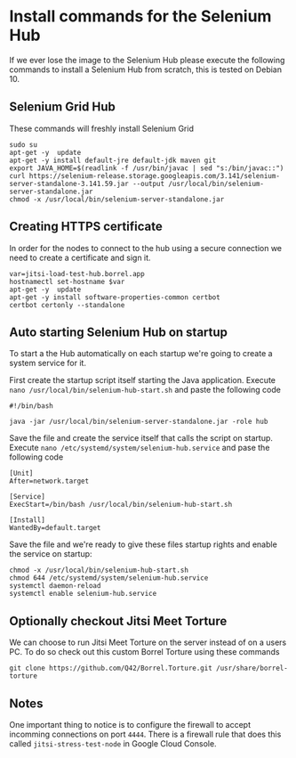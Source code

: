 # Install commands for the Selenium Hub
If we ever lose the image to the Selenium Hub please execute the following commands to install a Selenium Hub from scratch, this is tested on Debian 10.

## Selenium Grid Hub
These commands will freshly install Selenium Grid

```
sudo su
apt-get -y  update
apt-get -y install default-jre default-jdk maven git
export JAVA_HOME=$(readlink -f /usr/bin/javac | sed "s:/bin/javac::")
curl https://selenium-release.storage.googleapis.com/3.141/selenium-server-standalone-3.141.59.jar --output /usr/local/bin/selenium-server-standalone.jar
chmod -x /usr/local/bin/selenium-server-standalone.jar
```

## Creating HTTPS certificate
In order for the nodes to connect to the hub using a secure connection we need to create a certificate and sign it.

```
var=jitsi-load-test-hub.borrel.app
hostnamectl set-hostname $var
apt-get -y  update
apt-get -y install software-properties-common certbot
certbot certonly --standalone
```

## Auto starting Selenium Hub on startup
To start a the Hub automatically on each startup we're going to create a system service for it.

First create the startup script itself starting the Java application. Execute `nano /usr/local/bin/selenium-hub-start.sh` and paste the following code

```
#!/bin/bash

java -jar /usr/local/bin/selenium-server-standalone.jar -role hub
```

Save the file and create the service itself that calls the script on startup. Execute `nano /etc/systemd/system/selenium-hub.service` and pase the following code

```
[Unit]
After=network.target

[Service]
ExecStart=/bin/bash /usr/local/bin/selenium-hub-start.sh

[Install]
WantedBy=default.target
```

Save the file and we're ready to give these files startup rights and enable the service on startup:

```
chmod -x /usr/local/bin/selenium-hub-start.sh
chmod 644 /etc/systemd/system/selenium-hub.service
systemctl daemon-reload
systemctl enable selenium-hub.service
```

## Optionally checkout Jitsi Meet Torture
We can choose to run Jitsi Meet Torture on the server instead of on a users PC. To do so check out this custom Borrel Torture using these commands

```
git clone https://github.com/Q42/Borrel.Torture.git /usr/share/borrel-torture
```

## Notes
One important thing to notice is to configure the firewall to accept incomming connections on port `4444`. There is a firewall rule that does this called `jitsi-stress-test-node` in Google Cloud Console.
